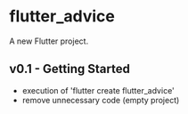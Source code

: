 # flutter_advice

A new Flutter project.

## v0.1 - Getting Started
- execution of 'flutter create flutter_advice'
- remove unnecessary code (empty project)